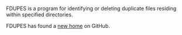 FDUPES is a program for identifying or deleting duplicate files residing within specified directories.

FDUPES has found a [new home](https://github.com/adrianlopezroche/fdupes) on GitHub.